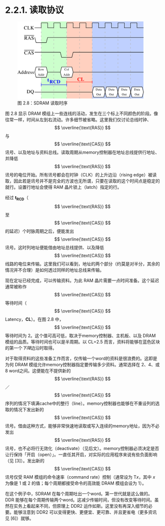 # 2.2.1. 读取协议

<figure>
  <img src="../../assets/figure-2.8.png" alt="图 2.8：SDRAM 读取时序">
  <figcaption>图 2.8：SDRAM 读取时序</figcaption>
</figure>

图 2.8 显示 DRAM 模组上一些连线的活动，发生在三个标上不同颜色的阶段。像往常一样，时间从左到右流动。许多细节被省略。这里我们仅讨论总线时钟、$$ \overline{\text{RAS}} $$ 与 $$ \overline{\text{CAS}} $$ 讯号、以及地址与资料总线。读取周期从memory控制器在地址总线提供行地址、并降低 $$ \overline{\text{RAS}} $$ 讯号的电位开始。所有讯号都会在时钟（CLK）的上升边沿（rising edge）被读取，因此若是讯号并不是完全的方波也无所谓，只要在读取的这个时间点是稳定的就行。设置行地址会使得 RAM 晶片锁上（latch）指定的行。

经过 **t<sub>RCD</sub>**（$$ \overline{\text{RAS}} $$ 至 $$ \overline{\text{CAS}} $$ 的延迟）个时脉周期之后，便能发出 $$ \overline{\text{CAS}} $$ 讯号。这时列地址便能借由地址总线提供、以及降低 $$ \overline{\text{CAS}} $$ 线路的电位来传输。这里我们可以看到，地址的两个部分（约莫是对半分，其余的情况并不合理）是如何透过同样的地址总线来传输。

现在定址已经完成，可以传输资料。为此 RAM 晶片需要一点时间准备。这个延迟通常被称作 $$ \overline{\text{CAS}} $$ 等待时间（$$ \overline{\text{CAS}} $$ Latency，**CL**）。在图 2.8 中，$$ \overline{\text{CAS}} $$ 等待时间为 2。这个值可高可低，取决于memory控制器、主机板、以及 DRAM 模组的品质。等待时间也可以是半周期。以 CL=2.5 而言，资料将能够在蓝色区块的第一个*下降*边沿时取得。

对于取得资料的这些准备工作而言，仅传输一个word的资料是很浪费的。这即是为何 DRAM 模组允许memory控制器指定要传输多少资料。通常选择在 2、4、或 8 word之间。这便能在不提供新的 $$ \overline{\text{RAS}} $$／$$ \overline{\text{CAS}} $$ 序列的情况下填满cache中的整行（line）。memory控制器也能够在不重设列的选取的情况下发出新的 $$ \overline{\text{CAS}} $$ 讯号。借由这种方式，能够非常快速地读取或写入连续的memory地址，因为不必发出 $$ \overline{\text{RAS}} $$ 讯号，也不必将行无效化（deactivate）（见后文）。memory控制器必须决定是否让行保持「开启（open）」。一直任其开启，对实际的应用程序来说有些负面影响（见 [3]）。发出新的 $$ \overline{\text{CAS}} $$ 讯号仅受 RAM 模组的命令速率（command rate）控制（通常设为 T*x*，其中 *x* 为像是 1 或 2 的值；每个周期都接受命令的高效能 DRAM 模组会设为 1）。

在这个例子中，SDRAM 在每个周期吐出一个word。第一世代就是这么做的。DDR 能够在每个周期传输两个word。这减少传输时间，但没有改变等待时间。虽然在实务上看起来不同，但原理上 DDR2 运作如斯。这里没有再深入细节的必要。能够注意到 DDR2 可以变得更快、更便宜、更可靠、并且更省电（更多资讯见 [6]）就够。

